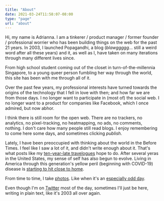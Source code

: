 ```yaml
---
title: "About"
date: 2021-03-24T11:58:07-08:00
type: "page"
url: "about"
---
```


Hi, my name is Adrianna. I am a tinkerer / product manager / former founder / professional worrier who has been building things on the web for the past 21 years. In 2003, I launched Popagandhi, a blog (_blawggggg_... still a weird word after all these years) and it, as well as I, have taken on many iterations through many different lives since.

From high school student coming out of the closet in turn-of-the-millennia Singapore, to a young queer person fumbling her way through the world, this site has been with me through all of it.

Over the past few years, my professional interests have turned towards the origins of the technology that I fell in love with then; and how far we are from those days. I no longer want to participate in (most of) the social web. I no longer want to a product for companies like Facebook, which I once admired, but now abhor.

I think there is still room for the open web. There are no trackers, no analytics, no pixel-tracking, no heatmapping, no ads, no comments, nothing. I don't care how many people still read blogs. I enjoy remembering to come here some days, and sometimes clicking _publish_.

Lately, I have been preoccupied with thinking about the world in the Before Times. I feel like I saw a lot of it, and didn't write enough about it. That's what posts like my [ten-year-late travelogues](/posts/2021-03-12-travelogues-ten-years-on/) hope to do. After several yeras in the United States, my sense of self has also begun to evolve. Living in America through this generation's yellow peril (beginning with COVID-19) disease is [starting to hit close to home](posts/2021-03-19-intersectional-grieving/).

From time to time, I take [photos](/photos). Like when it's an [especially odd day](/posts/2020-09-09-the-day-the-sky-turned-orange/).

Even though I'm on [Twitter](https://twitter.com/skinnylatte) most of the day, sometimes I'll just be here, writing in plain text, like it's 2003 all over again.
